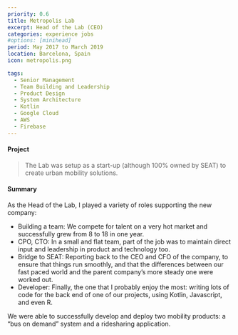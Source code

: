 ```yaml
---
priority: 0.6
title: Metropolis Lab
excerpt: Head of the Lab (CEO)
categories: experience jobs
#options: [minihead]
period: May 2017 to March 2019
location: Barcelona, Spain
icon: metropolis.png

tags:
  - Senior Management
  - Team Building and Leadership
  - Product Design
  - System Architecture
  - Kotlin
  - Google Cloud
  - AWS
  - Firebase
---
```


#### Project

> The Lab was setup as a start-up (although 100% owned by SEAT) to create urban mobility solutions. 

#### Summary

As the Head of the Lab, I played a variety of roles supporting the new company:

- Building a team: We compete for talent on a very hot market and successfully grew from 8 to 18 in one year.
- CPO, CTO: In a small and flat team, part of the job was to maintain direct input and leadership in product and technology too.
- Bridge to SEAT: Reporting back to the CEO and CFO of the company, to ensure that things run smoothly, and that the differences between our fast paced world and the parent company’s more steady one were worked out. 
- Developer: Finally, the one that I probably enjoy the most: writing lots of code for the back end of one of our projects, using Kotlin, Javascript, and even R. 

We were able to successfully develop and deploy two mobility products: a “bus on demand” system and a ridesharing application.



